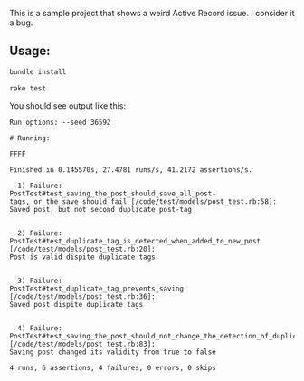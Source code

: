 This is a sample project that shows a weird Active Record issue. I consider it a bug.

## Usage:

```sh
bundle install

rake test
```

You should see output like this:

```
Run options: --seed 36592

# Running:

FFFF

Finished in 0.145570s, 27.4781 runs/s, 41.2172 assertions/s.

  1) Failure:
PostTest#test_saving_the_post_should_save_all_post-tags,_or_the_save_should_fail [/code/test/models/post_test.rb:58]:
Saved post, but not second duplicate post-tag


  2) Failure:
PostTest#test_duplicate_tag_is_detected_when_added_to_new_post [/code/test/models/post_test.rb:20]:
Post is valid dispite duplicate tags


  3) Failure:
PostTest#test_duplicate_tag_prevents_saving [/code/test/models/post_test.rb:36]:
Saved post dispite duplicate tags


  4) Failure:
PostTest#test_saving_the_post_should_not_change_the_detection_of_duplicate_tags [/code/test/models/post_test.rb:83]:
Saving post changed its validity from true to false

4 runs, 6 assertions, 4 failures, 0 errors, 0 skips
```


